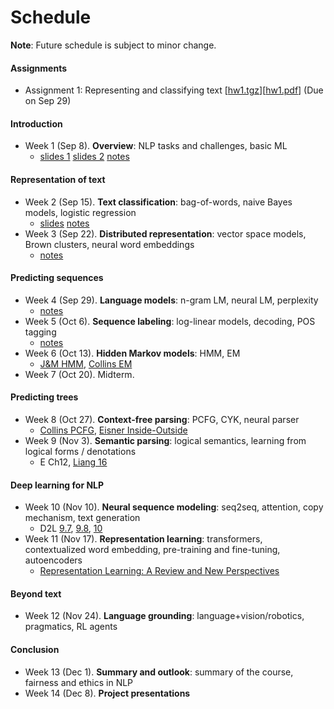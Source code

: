 # Schedule

**Note**: Future schedule is subject to minor change.

#### Assignments
- Assignment 1: Representing and classifying text [[hw1.tgz](assignments/hw1.tgz)][[hw1.pdf](assignments/hw1.pdf)] (Due on Sep 29)

#### Introduction

- Week 1 (Sep 8). **Overview**: NLP tasks and challenges, basic ML
    - [slides 1](slides/lec01/overview.pdf) [slides 2](slides/lec01/basic_ml.pdf) [notes](notes/overview.html)

#### Representation of text

- Week 2 (Sep 15). **Text classification**: bag-of-words, naive Bayes models, logistic regression
    - [slides](slides/lec02/main.pdf) [notes](notes/text_classification.html)
- Week 3 (Sep 22). **Distributed representation**: vector space models, Brown clusters, neural word embeddings
    - [notes](notes/distributed_representation.html)

#### Predicting sequences

- Week 4 (Sep 29). **Language models**: n-gram LM, neural LM, perplexity
    - [notes](notes/language_models.html)
- Week 5 (Oct 6). **Sequence labeling**: log-linear models, decoding, POS tagging
    - [notes](notes/sequence_labeling.html)
- Week 6 (Oct 13). **Hidden Markov models**: HMM, EM
    - [J&M HMM](https://web.stanford.edu/~jurafsky/slp3/A.pdf), [Collins EM](http://www.cs.columbia.edu/~mcollins/em.pdf)
- Week 7 (Oct 20). Midterm.

#### Predicting trees

- Week 8 (Oct 27). **Context-free parsing**: PCFG, CYK, neural parser
    - [Collins PCFG](http://www.cs.columbia.edu/~mcollins/courses/nlp2011/notes/pcfgs.pdf), [Eisner Inside-Outside](http://www.cs.jhu.edu/~jason/465/readings/iobasics.pdf)
- Week 9 (Nov 3). **Semantic parsing**: logical semantics, learning from logical forms / denotations
    - E Ch12, [Liang 16](https://cs.stanford.edu/~pliang/papers/executable-cacm2016.pdf)

#### Deep learning for NLP

- Week 10 (Nov 10). **Neural sequence modeling**: seq2seq, attention, copy mechanism, text generation
    - D2L [9.7](https://d2l.ai/chapter_recurrent-modern/seq2seq.html), [9.8](https://d2l.ai/chapter_recurrent-modern/beam-search.html), [10](https://d2l.ai/chapter_attention-mechanisms/index.html)
- Week 11 (Nov 17). **Representation learning**: transformers, contextualized word embedding, pre-training and fine-tuning, autoencoders
    - [Representation Learning: A Review and New Perspectives](https://arxiv.org/abs/1206.5538)

#### Beyond text

- Week 12 (Nov 24). **Language grounding**: language+vision/robotics, pragmatics, RL agents 

#### Conclusion

- Week 13 (Dec 1). **Summary and outlook**: summary of the course, fairness and ethics in NLP 
- Week 14 (Dec 8). **Project presentations**
